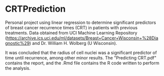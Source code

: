 # CRTPrediction
Personal project using linear regression to determine significant predictors of breast cancer recurrence times (CRT) in patients with previous treatments. Data obtained from UCI Machine Learning Repository (https://archive.ics.uci.edu/ml/datasets/Breast+Cancer+Wisconsin+%28Diagnostic%29) and Dr. William H. Wolberg (U Wisconsin). 

It was concluded that the radius of cell nuclei was a significant predictor of time until recurrence, among other minor results. The "Predicting CRT.pdf" contains the report, and the .Rmd file contains the R code written to perform the analysis.
